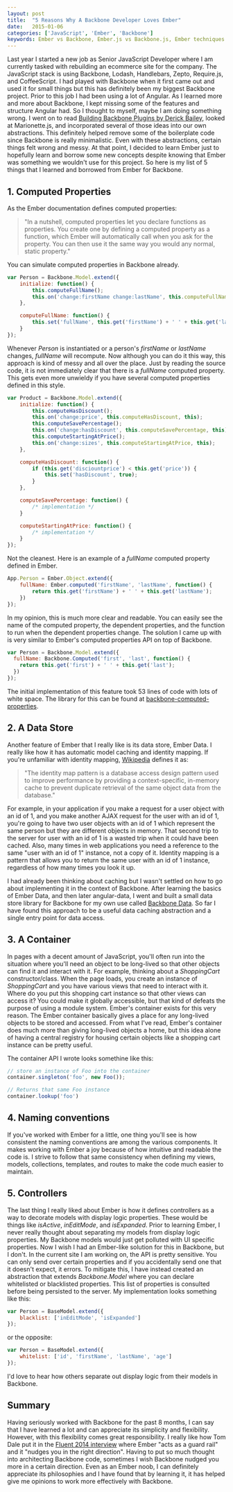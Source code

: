 ```yaml
---
layout: post
title:  "5 Reasons Why A Backbone Developer Loves Ember"
date:   2015-01-06
categories: ['JavaScript', 'Ember', 'Backbone']
keywords: Ember vs Backbone, Ember.js vs Backbone.js, Ember techniques for Backbone, Backbone computed properties, Backbone data store, Ember with Backbone, Backbone best practices, Ember.js, Ember, Backbone, Backbone
---
```


Last year I started a new job as Senior JavaScript Developer where I am currently tasked with rebuilding an ecommerce site for the company. The JavaScript stack is using Backbone, Lodash, Handlebars, Zepto, Require.js, and CoffeeScript. I had played with Backbone when it first came out and used it for small things but this has definitely been my biggest Backbone project. Prior to this job I had been using a lot of Angular. As I learned more and more about Backbone, I kept missing some of the features and structure Angular had. So I thought to myself, maybe I am doing something wrong. I went on to read [Building Backbone Plugins by Derick Bailey](https://leanpub.com/building-backbone-plugins), looked at Marionette.js, and incorporated several of those ideas into our own abstractions. This definitely helped remove some of the boilerplate code since Backbone is really minimalistic. Even with these abstractions, certain things felt wrong and messy. At that point, I decided to learn Ember just to hopefully learn and borrow some new concepts despite knowing that Ember was something we wouldn't use for this project. So here is my list of 5 things that I learned and borrowed from Ember for Backbone.

## 1. Computed Properties

As the Ember documentation defines computed properties:

> "In a nutshell, computed properties let you declare functions as properties. You create one by defining a computed property as a function, which Ember will automatically call when you ask for the property. You can then use it the same way you would any normal, static property."

You can simulate computed properties in Backbone already.

```js
var Person = Backbone.Model.extend({
	initialize: function() {
		this.computeFullName();
		this.on('change:firstName change:lastName', this.computeFullName, this);
	},

	computeFullName: function() {
		this.set('fullName', this.get('firstName') + ' ' + this.get('lastName'));
	}
});
```

Whenever _Person_ is instantiated or a person's _firstName_ or _lastName_ changes, _fullName_ will recompute. Now although you can do it this way, this approach is kind of messy and all over the place. Just by reading the source code, it is not immediately clear that there is a _fullName_ computed property. This gets even more unwieldy if you have several computed properties defined in this style.

```js
var Product = Backbone.Model.extend({
	initialize: function() {
		this.computeHasDiscount();
		this.on('change:price', this.computeHasDiscount, this);
		this.computeSavePercentage();
		this.on('change:hasDiscount', this.computeSavePercentage, this);
		this.computeStartingAtPrice();
		this.on('change:sizes', this.computeStartingAtPrice, this);
	},

	computeHasDiscount: function() {
		if (this.get('disciountprice') < this.get('price')) {
			this.set('hasDiscount', true);
		}
	},

	computeSavePercentage: function() {
		/* implementation */
	}

	computeStartingAtPrice: function() {
		/* implementation */
	}
});
```

Not the cleanest. Here is an example of a _fullName_ computed property defined in Ember. 

```js
App.Person = Ember.Object.extend({
	fullName: Ember.computed('firstName', 'lastName', function() {
		return this.get('firstName') + ' ' + this.get('lastName');
	})
});
```

In my opinion, this is much more clear and readable. You can easily see the name of the computed property, the dependent properties, and the function to run when the dependent properties change. The solution I came up with is very similar to Ember's computed properties API on top of Backbone. 

```js
var Person = Backbone.Model.extend({
  fullName: Backbone.Computed('first', 'last', function() {
    return this.get('first') + ' ' + this.get('last');
  })
});
```

The initial implementation of this feature took 53 lines of code with lots of white space. The library for this can be found at [backbone-computed-properties](https://github.com/skaterdav85/backbone-computed-properties).


## 2. A Data Store

Another feature of Ember that I really like is its data store, Ember Data. I really like how it has automatic model caching and identity mapping. If you're unfamiliar with identity mapping, [Wikipedia](http://en.wikipedia.org/wiki/Identity_map_pattern) defines it as:

> "The identity map pattern is a database access design pattern used to improve performance by providing a context-specific, in-memory cache to prevent duplicate retrieval of the same object data from the database."

For example, in your application if you make a request for a user object with an id of 1, and you make another AJAX request for the user with an id of 1, you're going to have two user objects with an id of 1 which represent the same person but they are different objects in memory. That second trip to the server for user with an id of 1 is a wasted trip when it could have been cached. Also, many times in web applications you need a reference to the same "user with an id of 1" instance, not a copy of it. Identity mapping is a pattern that allows you to return the same user with an id of 1 instance, regardless of how many times you look it up. 

I had already been thinking about caching but I wasn't settled on how to go about implementing it in the context of Backbone. After learning the basics of Ember Data, and then later angular-data, I went and built a small data store library for Backbone for my own use called [Backbone Data](https://github.com/skaterdav85/backbone-data). So far I have found this approach to be a useful data caching abstraction and a single entry point for data access.

## 3. A Container

In pages with a decent amount of JavaScript, you'll often run into the situation where you'll need an object to be long-lived so that other objects can find it and interact with it. For example, thinking about a _ShoppingCart_ constructor/class. When the page loads, you create an instance of _ShoppingCart_ and you have various views that need to interact with it. Where do you put this shopping cart instance so that other views can access it? You could make it globally accessible, but that kind of defeats the purpose of using a module system. Ember's container exists for this very reason. The Ember container basically gives a place for any long-lived objects to be stored and accessed. From what I've read, Ember's container does much more than giving long-lived objects a home, but this idea alone of having a central registry for housing certain objects like a shopping cart instance can be pretty useful.

The container API I wrote looks somethine like this:

```js
// store an instance of Foo into the container
container.singleton('foo', new Foo());

// Returns that same Foo instance
container.lookup('foo')
```

## 4. Naming conventions

If you've worked with Ember for a little, one thing you'll see is how consistent the naming conventions are among the various components. It makes working with Ember a joy because of how intuitive and readable the code is. I strive to follow that same consistency when defining my views, models, collections, templates, and routes to make the code much easier to maintain.

## 5. Controllers

The last thing I really liked about Ember is how it defines controllers as a way to decorate models with display logic properties. These would be things like _isActive_, _inEditMode_, and _isExpanded_. Prior to learning Ember, I never really thought about separating my models from display logic properties. My Backbone models would just get polluted with UI specific properties. Now I wish I had an Ember-like solution for this in Backbone, but I don't. In the current site I am working on, the API is pretty sensitive. You can only send over certain properties and if you accidentally send one that it doesn't expect, it errors. To mitigate this, I have instead created an abstraction that extends _Backbone.Model_ where you can declare whitelisted or blacklisted properties. This list of properties is consulted before being persisted to the server. My implementation looks something like this:

```js
var Person = BaseModel.extend({
	blacklist: ['inEditMode', 'isExpanded']
});
```

or the opposite:

```js
var Person = BaseModel.extend({
	whitelist: ['id', 'firstName', 'lastName', 'age']
});
```


I'd love to hear how others separate out display logic from their models in Backbone.

## Summary

Having seriously worked with Backbone for the past 8 months, I can say that I have learned a lot and can appreciate its simplicity and flexibility. However, with this flexibility comes great responsibility. I really like how Tom Dale put it in the [Fluent 2014 interview](https://www.youtube.com/watch?v=VI__nGPT9kk) where Ember "acts as a guard rail" and it "nudges you in the right direction". Having to put so much thought into architecting Backbone code, sometimes I wish Backbone nudged you more in a certain direction. Even as an Ember noob, I can definitely appreciate its philosophies and I have found that by learning it, it has helped give me opinions to work more effectively with Backbone.

